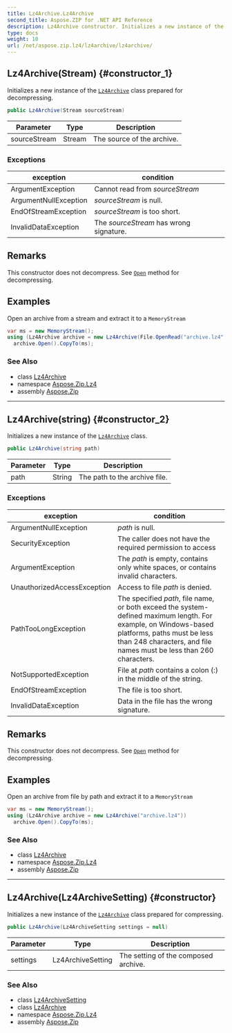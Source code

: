 ```yaml
---
title: Lz4Archive.Lz4Archive
second_title: Aspose.ZIP for .NET API Reference
description: Lz4Archive constructor. Initializes a new instance of the Lz4Archive class prepared for decompressing
type: docs
weight: 10
url: /net/aspose.zip.lz4/lz4archive/lz4archive/
---
```

## Lz4Archive(Stream) {#constructor_1}

Initializes a new instance of the [`Lz4Archive`](../) class prepared for decompressing.

```csharp
public Lz4Archive(Stream sourceStream)
```

| Parameter | Type | Description |
| --- | --- | --- |
| sourceStream | Stream | The source of the archive. |

### Exceptions

| exception | condition |
| --- | --- |
| ArgumentException | Cannot read from *sourceStream* |
| ArgumentNullException | *sourceStream* is null. |
| EndOfStreamException | *sourceStream* is too short. |
| InvalidDataException | The *sourceStream* has wrong signature. |

## Remarks

This constructor does not decompress. See [`Open`](../open/) method for decompressing.

## Examples

Open an archive from a stream and extract it to a `MemoryStream`

```csharp
var ms = new MemoryStream();
using (Lz4Archive archive = new Lz4Archive(File.OpenRead("archive.lz4")))
  archive.Open().CopyTo(ms);
```

### See Also

* class [Lz4Archive](../)
* namespace [Aspose.Zip.Lz4](../../lz4archive/)
* assembly [Aspose.Zip](../../../)

---

## Lz4Archive(string) {#constructor_2}

Initializes a new instance of the [`Lz4Archive`](../) class.

```csharp
public Lz4Archive(string path)
```

| Parameter | Type | Description |
| --- | --- | --- |
| path | String | The path to the archive file. |

### Exceptions

| exception | condition |
| --- | --- |
| ArgumentNullException | *path* is null. |
| SecurityException | The caller does not have the required permission to access |
| ArgumentException | The *path* is empty, contains only white spaces, or contains invalid characters. |
| UnauthorizedAccessException | Access to file *path* is denied. |
| PathTooLongException | The specified *path*, file name, or both exceed the system-defined maximum length. For example, on Windows-based platforms, paths must be less than 248 characters, and file names must be less than 260 characters. |
| NotSupportedException | File at *path* contains a colon (:) in the middle of the string. |
| EndOfStreamException | The file is too short. |
| InvalidDataException | Data in the file has the wrong signature. |

## Remarks

This constructor does not decompress. See [`Open`](../open/) method for decompressing.

## Examples

Open an archive from file by path and extract it to a `MemoryStream`

```csharp
var ms = new MemoryStream();
using (Lz4Archive archive = new Lz4Archive("archive.lz4"))
  archive.Open().CopyTo(ms);
```

### See Also

* class [Lz4Archive](../)
* namespace [Aspose.Zip.Lz4](../../lz4archive/)
* assembly [Aspose.Zip](../../../)

---

## Lz4Archive(Lz4ArchiveSetting) {#constructor}

Initializes a new instance of the [`Lz4Archive`](../) class prepared for compressing.

```csharp
public Lz4Archive(Lz4ArchiveSetting settings = null)
```

| Parameter | Type | Description |
| --- | --- | --- |
| settings | Lz4ArchiveSetting | The setting of the composed archive. |

### See Also

* class [Lz4ArchiveSetting](../../lz4archivesetting/)
* class [Lz4Archive](../)
* namespace [Aspose.Zip.Lz4](../../lz4archive/)
* assembly [Aspose.Zip](../../../)


